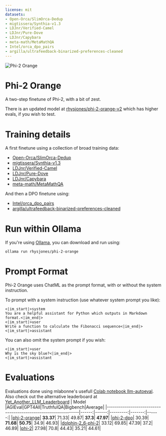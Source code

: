 ```yaml
---
license: mit
datasets:
- Open-Orca/SlimOrca-Dedup
- migtissera/Synthia-v1.3
- LDJnr/Verified-Camel
- LDJnr/Pure-Dove
- LDJnr/Capybara
- meta-math/MetaMathQA
- Intel/orca_dpo_pairs
- argilla/ultrafeedback-binarized-preferences-cleaned
---
```

![Phi-2 Orange](https://huggingface.co/rhysjones/phi-2-orange/resolve/main/phi-2-orange.jpg)

# Phi-2 Orange

A two-step finetune of Phi-2, with a bit of zest.

There is an updated model at [rhysjones/phi-2-orange-v2](https://huggingface.co/rhysjones/phi-2-orange-v2) which has higher evals, if you wish to test.

# Training details

A first finetune using a collection of broad training data:

- [Open-Orca/SlimOrca-Dedup](https://huggingface.co/datasets/Open-Orca/SlimOrca-Dedup)
- [migtissera/Synthia-v1.3](https://huggingface.co/datasets/migtissera/Synthia-v1.3)
- [LDJnr/Verified-Camel](https://huggingface.co/datasets/LDJnr/Verified-Camel)
- [LDJnr/Pure-Dove](https://huggingface.co/datasets/LDJnr/Pure-Dove)
- [LDJnr/Capybara](https://huggingface.co/datasets/LDJnr/Capybara)
- [meta-math/MetaMathQA](https://huggingface.co/datasets/meta-math/MetaMathQA)

And then a DPO finetune using:

- [Intel/orca_dpo_pairs](https://huggingface.co/datasets/Intel/orca_dpo_pairs)
- [argilla/ultrafeedback-binarized-preferences-cleaned](https://huggingface.co/datasets/argilla/ultrafeedback-binarized-preferences-cleaned)


# Run within Ollama

If you're using [Ollama](https://ollama.ai), you can download and run using:
```
ollama run rhysjones/phi-2-orange
```

# Prompt Format

Phi-2 Orange uses ChatML as the prompt format, with or without the system instruction.

To prompt with a system instruction (use whatever system prompt you like):

```
<|im_start|>system
You are a helpful assistant for Python which outputs in Markdown format.<|im_end|>
<|im_start|>user
Write a function to calculate the Fibonacci sequence<|im_end|>
<|im_start|>assistant

```

You can also omit the system prompt if you wish:

```
<|im_start|>user
Why is the sky blue?<|im_end|>
<|im_start|>assistant

```

# Evaluations
Evaluations done using mlabonne's usefull [Colab notebook llm-autoeval](https://github.com/mlabonne/llm-autoeval).
Also check out the alternative leaderboard at [Yet_Another_LLM_Leaderboard](https://huggingface.co/spaces/mlabonne/Yet_Another_LLM_Leaderboard)
|                             Model                              |AGIEval|GPT4All|TruthfulQA|Bigbench|Average|
|----------------------------------------------------------------|------:|------:|---------:|-------:|------:|
|[phi-2-orange](https://huggingface.co/rhysjones/phi-2-orange)|  **33.37**|  71.33|      49.87|   **37.3**|  **47.97**|
|[phi-2-dpo](https://huggingface.co/lxuechen/phi-2-dpo)|  30.39|  **71.68**|     **50.75**|    34.9|  46.93|
|[dolphin-2_6-phi-2](https://huggingface.co/cognitivecomputations/dolphin-2_6-phi-2)|  33.12|  69.85|     47.39|    37.2|  46.89|
|[phi-2](https://huggingface.co/microsoft/phi-2)|  27.98|   70.8|     44.43|   35.21|  44.61|